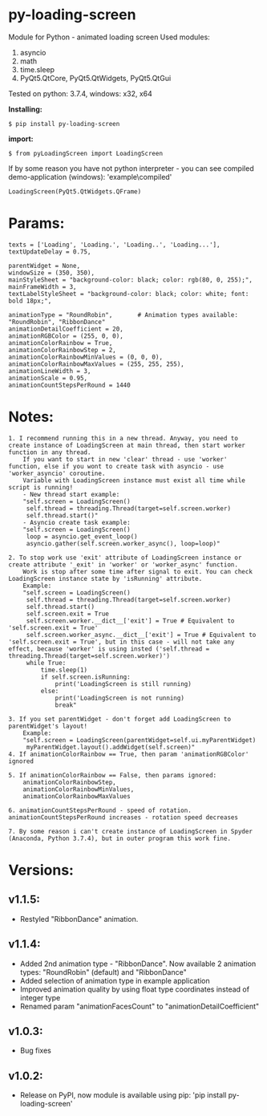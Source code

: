 # py-loading-screen

Module for Python - animated loading screen
Used modules:
  1. asyncio
  2. math
  3. time.sleep
  4. PyQt5.QtCore, PyQt5.QtWidgets, PyQt5.QtGui

Tested on python: 3.7.4, windows: x32, x64

**Installing:**

    $ pip install py-loading-screen

**import:**

    $ from pyLoadingScreen import LoadingScreen

If by some reason you have not python interpreter - you can see compiled demo-application (windows): 'example\compiled'

    LoadingScreen(PyQt5.QtWidgets.QFrame)

# **Params:**

    texts = ['Loading', 'Loading.', 'Loading..', 'Loading...'],
    textUpdateDelay = 0.75,

    parentWidget = None,
    windowSize = (350, 350),
    mainStyleSheet = "background-color: black; color: rgb(80, 0, 255);",
    mainFrameWidth = 3,
    textLabelStyleSheet = "background-color: black; color: white; font: bold 18px;",

    animationType = "RoundRobin",       # Animation types available: "RoundRobin", "RibbonDance"
    animationDetailСoefficient = 20,
    animationRGBColor = (255, 0, 0),
    animationColorRainbow = True,
    animationColorRainbowStep = 2,
    animationColorRainbowMinValues = (0, 0, 0),
    animationColorRainbowMaxValues = (255, 255, 255),
    animationLineWidth = 3,
    animationScale = 0.95,
    animationCountStepsPerRound = 1440


# **Notes:**

    1. I recommend running this in a new thread. Anyway, you need to create instance of LoadingScreen at main thread, then start worker function in any thread.
        If you want to start in new 'clear' thread - use 'worker' function, else if you wont to create task with asyncio - use 'worker_asyncio' coroutine.
        Variable with LoadingScreen instance must exist all time while script is running!
        - New thread start example:
        "self.screen = LoadingScreen()
         self.thread = threading.Thread(target=self.screen.worker)
         self.thread.start()"
        - Asyncio create task example:
        "self.screen = LoadingScreen()
         loop = asyncio.get_event_loop()
         asyncio.gather(self.screen.worker_async(), loop=loop)"
    
    2. To stop work use 'exit' attribute of LoadingScreen instance or create attribute '_exit' in 'worker' or 'worker_async' function.
        Work is stop after some time after signal to exit. You can check LoadingScreen instance state by 'isRunning' attribute.
        Example:
        "self.screen = LoadingScreen()
         self.thread = threading.Thread(target=self.screen.worker)
         self.thread.start()
         self.screen.exit = True
         self.screen.worker.__dict__['exit'] = True # Equivalent to 'self.screen.exit = True'
         self.screen.worker_async.__dict__['exit'] = True # Equivalent to 'self.screen.exit = True', but in this case - will not take any effect, because 'worker' is using insted ('self.thread = threading.Thread(target=self.screen.worker)')
         while True:
             time.sleep(1)
             if self.screen.isRunning:
                 print('LoadingScreen is still running)
             else:
                 print('LoadingScreen is not running)
                 break"

    3. If you set parentWidget - don't forget add LoadingScreen to parentWidget's layout!
        Example:
        "self.screen = LoadingScreen(parentWidget=self.ui.myParentWidget)
         myParentWidget.layout().addWidget(self.screen)"
    4. If animationColorRainbow == True, then param 'animationRGBColor' ignored

    5. If animationColorRainbow == False, then params ignored:
        animationColorRainbowStep,
        animationColorRainbowMinValues,
        animationColorRainbowMaxValues
    
    6. animationCountStepsPerRound - speed of rotation. animationCountStepsPerRound increases - rotation speed decreases

    7. By some reason i can't create instance of LoadingScreen in Spyder (Anaconda, Python 3.7.4), but in outer program this work fine.


# **Versions:**

## **v1.1.5:**

+ Restyled "RibbonDance" animation.


## **v1.1.4:**

+ Added 2nd animation type - "RibbonDance". Now available 2 animation types: "RoundRobin" (default) and "RibbonDance"
+ Added selection of animation type in example application
+ Improved animation quality by using float type coordinates instead of integer type
+ Renamed param "animationFacesCount" to "animationDetailСoefficient"


## **v1.0.3:**
+ Bug fixes


## **v1.0.2:**
+ Release on PyPI, now module is available using pip: 'pip install py-loading-screen'